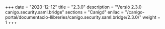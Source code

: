 +++
date        = "2020-12-12"
title       = "2.3.0"
description = "Versió 2.3.0 canigo.security.saml.bridge"
sections    = "Canigó"
enllac		= "/canigo-portal/documentacio-llibreries/canigo.security.saml.bridge/2.3.0/"
weight		= 1
+++

